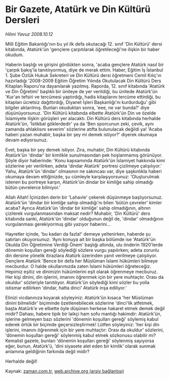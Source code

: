 # Bir Gazete, Atatürk ve Din Kültürü Dersleri

*Hilmi Yavuz 2008.10.12*

<tr><td class="metin" colspan="2" style="padding-top: 20px; padding-left: 5px; padding-right: 10px;">Milli Eğitim Bakanlığı'nın bu yıl ilk defa okutacağı 12. sınıf 'Din Kültürü' dersi kitabında, Atatürk'ün 'gençlere çarpıtılarak öğretileceği'ne ilişkin bir haber okudum.</td></tr><tr><td class="metin" colspan="2" style="padding-top: 20px; padding-left: 5px; padding-right: 10px;"><p>Haberin başlığı ve girişini gördükten sonra, 'acaba gençlere Atatürk nasıl bir 'çarpık bakış'la tanıtılıyormuş, diye de merak ettim. Haber, Eğitim İş İstanbul 1. Şube Özlük Hukuk Sekreteri ve Din Kültürü dersi öğretmeni Cemil Kılıç'ın hazırladığı '2008-2009 Eğitim Öğretim Yılında Okutulacak Din Kültürü Ders Kitapları Raporu'na dayanılarak yazılmış. Raporda, 12. sınıf kitabında 'Atatürk ve Din Öğretimi' başlıklı bir üniteye de yer verildiği, bu ünitede Atatürk'ün 'Kur'an tefsiri ve tercümesi yaptırdığı, hadis kitaplarını tercüme ettirdiği, bu kitapları ücretsiz dağıttırdığı, Diyanet İşleri Başkanlığı'nı kurdurduğu' gibi bilgiler aktarılmış. Bunları okuduktan sonra, 'eee, ne var bunda?' diye düşünüyorsunuz. 'Din Kültürü kitabında elbette Atatürk'ün Din ve özelde İslamiyete ilişkin görüşleri yer alacaktı. Din Kültürü ders kitabında herhalde Atatürk'ün, 'İstikbal göklerdedir' ya da 'Ben sporcunun zeki, çevik, aynı zamanda ahlaklısını severim' sözlerine atıfta bulunulacak değildi ya! 'Acaba haberi yazan muhabir, başka bir şey mi demek istiyor?' diyerek okumaya devam ediyorsunuz. 
<p>Evet, başka bir şey demek istiyor. Zira, muhabir, Din Kültürü kitabında Atatürk'ün 'dindar' bir kimlikle sunulmasından pek hoşlanmamış görünüyor. Şöyle diyor haberinde: 'Konu kapsamında Atatürk'ün İslamiyet hakkında kimi sözlerine yer verilirken, adeta 'dindar Atatürk' portresi çizilmeye çalışılıyor.' Yahu, Atatürk'ün 'dindar' olmasının ne sakıncası var, diye şaşkınlıkla haberi okumaya devam ettiğinizde, şu cümleyle karşılaşıyorsunuz: 'Oluşturulmak istenen bu portreye karşın, Atatürk'ün dindar bir kimliğe sahip olmadığı bütün çevrelerce biliniyor.'
<p>Allah Allah! İçinizden derin bir 'Lahavle' çekerek düşünmeye başlıyorsunuz. Atatürk'ün 'dindar bir kimliğe sahip olmadığı'nı bilen 'bütün çevreler' kimler acaba? Ayrıca Atatürk'ün 'dindar bir kimliğe' sahip olmadığının, altının çizilerek vurgulanmasından maksat nedir? Muhabir, 'Din Kültürü' ders kitabında sanki, Atatürk'ün 'dindar' olduğunun değil de, 'dindar' olmadığının vurgulanması gerekiyormuş gibi yazıyor haberini...
<p>Hayretler içinde, 'bu kadarı da fazla!' demeye yeltenirken, haberde şu satırları okuyorsunuz: 'Aynı konuya ait bir başka bölümde ise 'Atatürk'ün Okulda Din Öğretimine Verdiği Önem' başlığı altında, ulu önderin 1920'lerde dönemin koşulları gereği söylediği sözlere vurgu yapılırken; adeta zorunlu din dersine yönelik itirazlara Atatürk üzerinden yanıt verilmeye çalışılıyor. Gençlere Atatürk 'Bence bir defa her Müslüman İslami hükümleri bilmeye mecburdur. O halde okullarımızda zaten İslami hükümleri öğreteceğiz. Hepimiz eşitiz ve dinimizin hükümlerini eşit olarak öğrenmeye mecburuz. Her kişi dinini, din işlerini, imanını öğrenmek için bir yere muhtaçtır. Orası da okuldur' sözleriyle tanıtılıyor. Atatürk'ün söylediği kimi sözler bu yolla istismar edilirken 'dindar, hatta dinci' Atatürk inşa ediliyor.'
<p>Elinizi vicdanınıza koyarak söyleyiniz: Atatürk'ün kısaca 'her Müslüman dinini bilmelidir' biçiminde özetlenebilecek sözlerine 'dinci'lik atfetmek, başta Atatürk'e ve elbette öyle düşünen herkese hakaret etmek demek değil midir? Dahası, habere tipik bir laikçi ham sofu mantığı hakimdir: Atatürk'ün, işlerine gelmeyen bazı sözlerini 'dönemin koşulları gereği' söylemiş kabul ederek örtük bir biçimde geçersizleştirmek! Lütfen söyleyiniz: 'her kişi din işlerini, imanını öğrenmek için bir yere muhtaçtır: Orası da okuldur' sözlerini, 'dönemin koşulları gereği' söylenmiş kabul etmek sözkonusu olabilir mi? Kemalist gazete, bunları 'dönemin koşulları gereği' söylenmiş sayıyorsa eğer, bunun, Atatürk'ü, 'dini siyasete alet eden bir kimlik' olarak sunmak anlamına geldiğinin farkında değil midir?
<p>Herhalde değil!<br/></p></p></p></p></p></p></td></tr>

Kaynak: [zaman.com.tr](http://zaman.com.tr/yazar.do?yazino=748242), [web.archive.org (arşiv bağlantısı)](http://web.archive.org/web/20081211204906/http://zaman.com.tr:80/yazar.do?yazino=748242)
